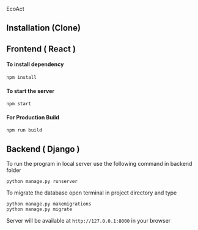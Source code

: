 EcoAct

## Installation (Clone)

## Frontend ( React )

#### To install dependency

```
npm install
```

#### To start the server

```
npm start
```

#### For Production Build

```
npm run build
```

## Backend ( Django )

To run the program in local server use the following command in backend folder

```
python manage.py runserver
```

To migrate the database open terminal in project directory and type

```
python manage.py makemigrations
python manage.py migrate
```

Server will be available at `http://127.0.0.1:8000` in your browser
